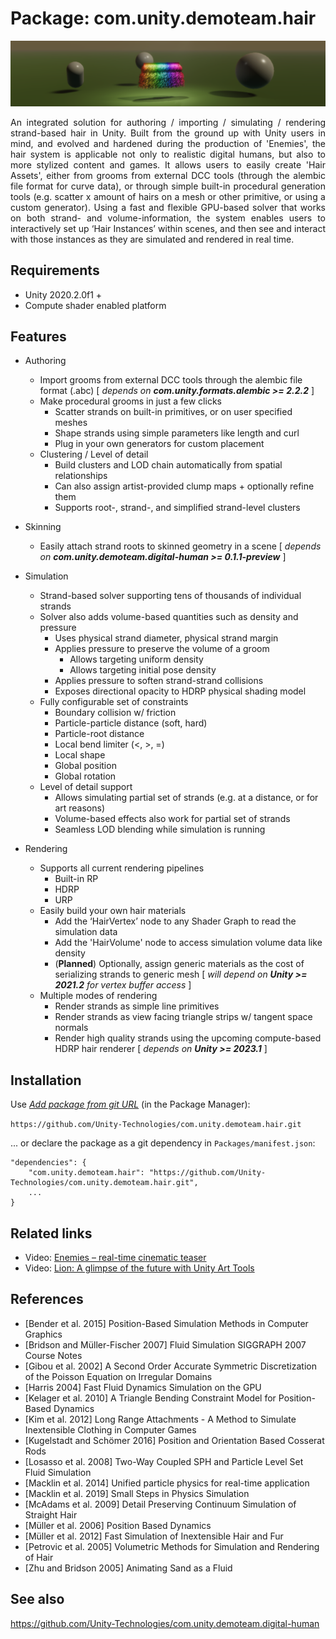 
# Package: com.unity.demoteam.hair

![Header](Documentation~/Images/header_crop.png)

<div align="justify">An integrated solution for authoring / importing / simulating / rendering strand-based hair in Unity. Built from the ground up with Unity users in mind, and evolved and hardened during the production of 'Enemies', the hair system is applicable not only to realistic digital humans, but also to more stylized content and games. It allows users to easily create 'Hair Assets', either from grooms from external DCC tools (through the alembic file format for curve data), or through simple built-in procedural generation tools (e.g. scatter x amount of hairs on a mesh or other primitive, or using a custom generator). Using a fast and flexible GPU-based solver that works on both strand- and volume-information, the system enables users to interactively set up ‘Hair Instances’ within scenes, and then see and interact with those instances as they are simulated and rendered in real time.</div>


## Requirements

- Unity 2020.2.0f1 +
- Compute shader enabled platform


## Features

* Authoring
	+ Import grooms from external DCC tools through the alembic file format (.abc)
	[ *depends on **com.unity.formats.alembic >= 2.2.2*** ]
	+ Make procedural grooms in just a few clicks
		- Scatter strands on built-in primitives, or on user specified meshes
		- Shape strands using simple parameters like length and curl
		- Plug in your own generators for custom placement
	+ Clustering / Level of detail
		- Build clusters and LOD chain automatically from spatial relationships
		- Can also assign artist-provided clump maps + optionally refine them
		- Supports root-, strand-, and simplified strand-level clusters
* Skinning
	+ Easily attach strand roots to skinned geometry in a scene
	[ *depends on **com.unity.demoteam.digital-human >= 0.1.1-preview*** ]

* Simulation
	+ Strand-based solver supporting tens of thousands of individual strands
	+ Solver also adds volume-based quantities such as density and pressure
		- Uses physical strand diameter, physical strand margin
		- Applies pressure to preserve the volume of a groom
			- Allows targeting uniform density
			- Allows targeting initial pose density
		- Applies pressure to soften strand-strand collisions
		- Exposes directional opacity to HDRP physical shading model
	+ Fully configurable set of constraints
		- Boundary collision w/ friction
		- Particle-particle distance (soft, hard)
		- Particle-root distance
		- Local bend limiter (<, >, =)
		- Local shape
		- Global position
		- Global rotation
	+ Level of detail support
		- Allows simulating partial set of strands (e.g. at a distance, or for art reasons)
		- Volume-based effects also work for partial set of strands
		- Seamless LOD blending while simulation is running
		
* Rendering
	+ Supports all current rendering pipelines
		- Built-in RP
		- HDRP
		- URP
	+ Easily build your own hair materials
		- Add the ‘HairVertex’ node to any Shader Graph to read the simulation data
		- Add the 'HairVolume' node to access simulation volume data like density
		- (**Planned**) Optionally, assign generic materials as the cost of serializing strands to generic mesh
		[ *will depend on **Unity >= 2021.2** for vertex buffer access* ]
	+ Multiple modes of rendering
		- Render strands as simple line primitives
		- Render strands as view facing triangle strips w/ tangent space normals
		- Render high quality strands using the upcoming compute-based HDRP hair renderer
		[ *depends on **Unity >= 2023.1*** ]


## Installation

Use [*Add package from git URL*](https://docs.unity3d.com/Manual/upm-ui-giturl.html) (in the Package Manager): 

```https://github.com/Unity-Technologies/com.unity.demoteam.hair.git```

... or declare the package as a git dependency in `Packages/manifest.json`:

```
"dependencies": {
    "com.unity.demoteam.hair": "https://github.com/Unity-Technologies/com.unity.demoteam.hair.git",
    ...
}
```


## Related links

- Video: [Enemies – real-time cinematic teaser](https://www.youtube.com/watch?v=eXYUNrgqWUU)
- Video: [Lion: A glimpse of the future with Unity Art Tools](https://www.youtube.com/watch?v=KpPx_lvthBQ)


## References

- [Bender et al. 2015] Position-Based Simulation Methods in Computer Graphics
- [Bridson and Müller-Fischer 2007] Fluid Simulation SIGGRAPH 2007 Course Notes
- [Gibou et al. 2002] A Second Order Accurate Symmetric Discretization of the Poisson Equation on Irregular Domains	
- [Harris 2004] Fast Fluid Dynamics Simulation on the GPU
- [Kelager et al. 2010] A Triangle Bending Constraint Model for Position-Based Dynamics
- [Kim et al. 2012] Long Range Attachments - A Method to Simulate Inextensible Clothing in Computer Games
- [Kugelstadt and Schömer 2016] Position and Orientation Based Cosserat Rods
- [Losasso et al. 2008] Two-Way Coupled SPH and Particle Level Set Fluid Simulation
- [Macklin et al. 2014] Unified particle physics for real-time application
- [Macklin et al. 2019] Small Steps in Physics Simulation
- [McAdams et al. 2009] Detail Preserving Continuum Simulation of Straight Hair
- [Müller et al. 2006] Position Based Dynamics
- [Müller et al. 2012] Fast Simulation of Inextensible Hair and Fur
- [Petrovic et al. 2005] Volumetric Methods for Simulation and Rendering of Hair
- [Zhu and Bridson 2005] Animating Sand as a Fluid


## See also

https://github.com/Unity-Technologies/com.unity.demoteam.digital-human
